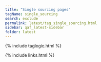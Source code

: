 ```yaml
---
title: "Single sourcing pages"
tagName: single_sourcing
search: exclude
permalink: latest/tag_single_sourcing.html
sidebar: qaf_latest-sidebar
folder: latest
---
```

{% include taglogic.html %}

{% include links.html %}
